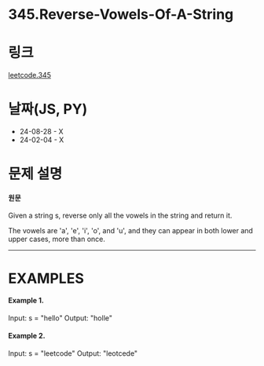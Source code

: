 # 345.Reverse-Vowels-Of-A-String

# 링크
[leetcode.345](https://leetcode.com/problems/reverse-vowels-of-a-string/?envType=study-plan-v2&envId=leetcode-75)

# 날짜(JS, PY)

* 24-08-28 - X
* 24-02-04 - X


# 문제 설명
#### 원문


Given a string s, reverse only all the vowels in the string and return it.

The vowels are 'a', 'e', 'i', 'o', and 'u', and they can appear in both lower and upper cases, more than once.

***

# EXAMPLES
#### Example 1.


Input: s = "hello"
Output: "holle"



#### Example 2.


Input: s = "leetcode"
Output: "leotcede"
